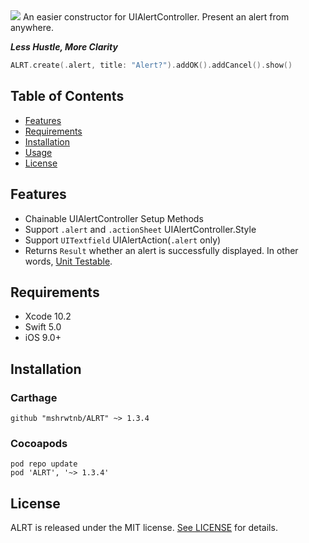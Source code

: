 <img src="https://raw.githubusercontent.com/wiki/mshrwtnb/ALRT/logobanner.png">
An easier constructor for UIAlertController. Present an alert from anywhere.

***Less Hustle, More Clarity***

```swift
ALRT.create(.alert, title: "Alert?").addOK().addCancel().show()
```
## Table of Contents
- [Features](#features)
- [Requirements](#requirements)
- [Installation](#installation)
- [Usage](https://github.com/mshrwtnb/ALRT/blob/master/Documentation/Usage.md)
- [License](#license)

## Features
* Chainable UIAlertController Setup Methods
* Support `.alert` and `.actionSheet` UIAlertController.Style
* Support `UITextfield` UIAlertAction(`.alert` only)
* Returns `Result` whether an alert is successfully displayed. In other words, [Unit Testable](https://github.com/mshrwtnb/ALRT/blob/master/Demo/DemoTests/DemoTests.swift).
## Requirements
* Xcode 10.2
* Swift 5.0
* iOS 9.0+
## Installation
### Carthage
```
github "mshrwtnb/ALRT" ~> 1.3.4
```
### Cocoapods
```
pod repo update
pod 'ALRT', '~> 1.3.4'
```
## License
ALRT is released under the MIT license. [See LICENSE](https://github.com/mshrwtnb/ALRT/blob/master/LICENSE) for details.
